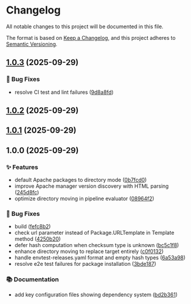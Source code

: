 # Changelog

All notable changes to this project will be documented in this file.

The format is based on [Keep a Changelog](https://keepachangelog.com/en/1.0.0/),
and this project adheres to [Semantic Versioning](https://semver.org/spec/v2.0.0.html).

## [1.0.3](https://github.com/flanksource/deps/compare/v1.0.2...v1.0.3) (2025-09-29)


### 🐛 Bug Fixes

* resolve CI test and lint failures ([9d8a8fd](https://github.com/flanksource/deps/commit/9d8a8fd3f08228ebddbf938c074ae640418637e1))

## [1.0.2](https://github.com/flanksource/deps/compare/v1.0.1...v1.0.2) (2025-09-29)

## [1.0.1](https://github.com/flanksource/deps/compare/v1.0.0...v1.0.1) (2025-09-29)

## 1.0.0 (2025-09-29)


### ✨ Features

* default Apache packages to directory mode ([0b7fcd0](https://github.com/flanksource/deps/commit/0b7fcd0c63114acdeafede1b3a9777a726e244cc))
* improve Apache manager version discovery with HTML parsing ([245d8fc](https://github.com/flanksource/deps/commit/245d8fc8a6013203ae74e961e04c65b5c1c8b0f5))
* optimize directory moving in pipeline evaluator ([08964f2](https://github.com/flanksource/deps/commit/08964f2bf96242f0e06e141ec73f419c50bbfb3c))


### 🐛 Bug Fixes

* build ([fefc8b2](https://github.com/flanksource/deps/commit/fefc8b28f6bbe66ab6e42fdfbaa98adea12cdcf8))
* check url parameter instead of Package.URLTemplate in Template method ([4250b20](https://github.com/flanksource/deps/commit/4250b207aa1e2b6e1f71b1746d6a9885af9fc888))
* defer hash computation when checksum type is unknown ([bc5c1f8](https://github.com/flanksource/deps/commit/bc5c1f88cc3afbcedcd8f48770f7d1cd3ff5189c))
* enhance directory moving to replace target entirely ([c0f0132](https://github.com/flanksource/deps/commit/c0f0132302208725604e89bb9bbfa81fee78b64c))
* handle envtest-releases.yaml format and empty hash types ([6a53a98](https://github.com/flanksource/deps/commit/6a53a989e65d97f687936981cbd216392bcd074a))
* resolve e2e test failures for package installation ([3bde187](https://github.com/flanksource/deps/commit/3bde187167567e1539e6e60b16e070cd12125e32))


### 📚 Documentation

* add key configuration files showing dependency system ([bd2b361](https://github.com/flanksource/deps/commit/bd2b3616ea17a40f1c00f77131602aa88224df7d))
